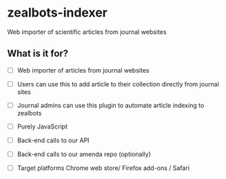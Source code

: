 # zealbots-indexer
Web importer of scientific articles from journal websites


## What is it for?

- [ ] Web importer of articles from journal websites
- [ ] Users can use this to add article to their collection directly from journal sites
- [ ] Journal admins can use this plugin to automate article indexing to zealbots
- [ ] Purely JavaScript 
- [ ] Back-end calls to our API 
- [ ] Back-end calls to our amenda repo (optionally)
- [ ] Target platforms Chrome web store/ Firefox add-ons / Safari


